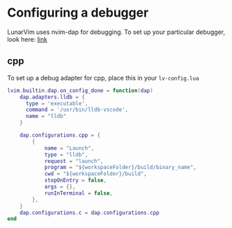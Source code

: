 # Configuring a debugger

LunarVim uses nvim-dap for debugging.  To set up your particular debugger, look here:
[link](https://github.com/mfussenegger/nvim-dap/wiki/Debug-Adapter-installation)

## cpp

To set up a debug adapter for cpp, place this in your `lv-config.lua`

``` lua
lvim.builtin.dap.on_config_done = function(dap)
    dap.adapters.lldb = {
      type = 'executable',
      command = '/usr/bin/lldb-vscode',
      name = "lldb"
    }

    dap.configurations.cpp = {
        {
            name = "Launch",
            type = "lldb",
            request = "launch",
            program = "${workspaceFolder}/build/binary_name",
            cwd = "${workspaceFolder}/build",
            stopOnEntry = false,
            args = {},
            runInTerminal = false,
        },
    }
    dap.configurations.c = dap.configurations.cpp
end
```

